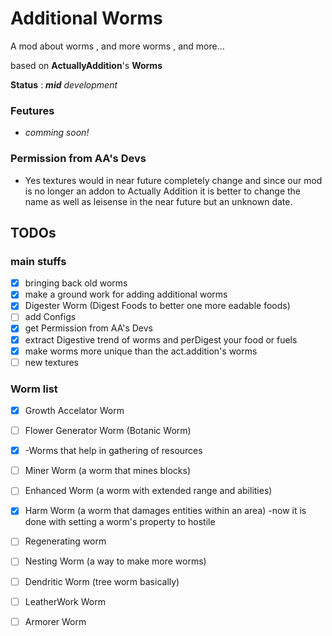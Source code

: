# Additional Worms

A mod about worms , and more worms , and more...

based on **ActuallyAddition**'s **Worms**

**Status** : ***mid** development*
### Feutures

* *comming soon!*


### Permission from AA's Devs

* Yes textures would in near future completely change and since our mod is no longer an addon to Actually Addition it is better to change the name as well as leisense in the near future but an unknown date.

## TODOs

### main stuffs

- [x] bringing back old worms
- [x] make a ground work for adding additional worms
- [x] Digester Worm  (Digest Foods to better one more eadable foods)
- [ ] add Configs
- [x] get Permission from AA's Devs
- [x] extract Digestive trend of worms and perDigest your food or fuels
- [x] make worms more unique than the act.addition's worms
- [ ] new textures

### Worm list

- [x] Growth Accelator Worm
- [ ] Flower Generator Worm (Botanic Worm)
- [x] -Worms that help in gathering of resources
- [ ] Miner Worm (a worm that mines blocks)
- [ ] Enhanced Worm (a worm with extended range and abilities) 
- [x] Harm Worm (a worm that damages entities within an area) -now it is done with setting a worm's property to hostile
- [ ] Regenerating worm
- [ ] Nesting Worm (a way to make more worms)
- [ ] Dendritic Worm (tree worm basically)
- [ ] LeatherWork Worm
- [ ] Armorer Worm


